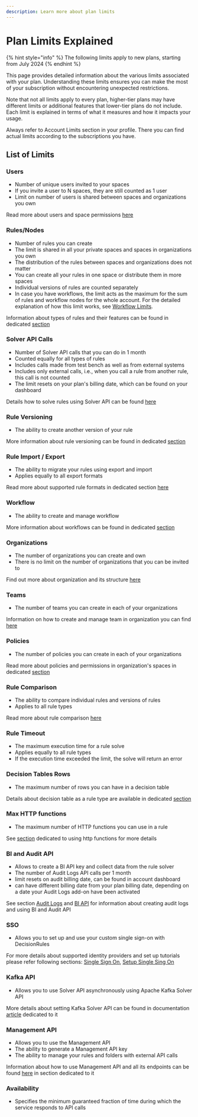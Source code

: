 ```yaml
---
description: Learn more about plan limits
---
```


# Plan Limits Explained

{% hint style="info" %}
The following limits apply to new plans, starting from July 2024
{% endhint %}

This page provides detailed information about the various limits associated with your plan. Understanding these limits ensures you can make the most of your subscription without encountering unexpected restrictions.

Note that not all limits apply to every plan, higher-tier plans may have different limits or additional features that lower-tier plans do not include. Each limit is explained in terms of what it measures and how it impacts your usage.

Always refer to Account Limits section in your profile. There you can find actual limits according to the subscriptions you have.

## List of Limits

### Users

* Number of unique users invited to your spaces
* If you invite a user to N spaces, they are still counted as 1 user
* Limit on number of users is shared between spaces and organizations you own

Read more about users and space permissions [here](../../space/access.md#roles-and-permissions)

### Rules/Nodes

* Number of rules you can create
* The limit is shared in all your private spaces and spaces in organizations you own
* The distribution of the rules between spaces and organizations does not matter
* You can create all your rules in one space or distribute them in more spaces
* Individual versions of rules are counted separately
* In case you have workflows, the limit acts as the maximum for the sum of rules and workflow nodes for the whole account. For the detailed explanation of how this limit works, see [Workflow Limits](../../rules/flow/flow-limits.md).

Information about types of rules and their features can be found in dedicated [section](https://app.gitbook.com/s/2kePaAlhzmPFZTjuxdCY/rule-types)

### Solver API Calls

* Number of Solver API calls that you can do in 1 month
* Counted equally for all types of rules
* Includes calls made from test bench as well as from external systems
* Includes only external calls, i.e., when you call a rule from another rule, this call is not counted
* The limit resets on your plan's billing date, which can be found on your dashboard

Details how to solve rules using Solver API can be found [here](../../api/rule-solver-api.md)

### Rule Versioning

* The ability to create another version of your rule

More information about rule versioning can be found in dedicated [section](../../rules/common-rule-features/versioning.md)

### Rule Import / Export

* The ability to migrate your rules using export and import
* Applies equally to all export formats

Read more about supported rule formats in dedicated section [here](https://app.gitbook.com/s/2kePaAlhzmPFZTjuxdCY/rules/export-and-import-of-the-rules)

### Workflow

* The ability to create and manage workflow

More information about workflows can be found in dedicated [section](../../rules/flow/)

### Organizations

* The number of organizations you can create and own
* There is no limit on the number of organizations that you can be invited to

Find out more about organization and its structure [here](broken-reference)

### Teams

* The number of teams you can create in each of your organizations

Information on how to create and manage team in organization you can find [here](../../organization/teams.md)

### Policies

* The number of policies you can create in each of your organizations

Read more about policies and permissions in organization's spaces in dedicated [section](../../organization/policies.md)

### Rule Comparison

* The ability to compare individual rules and versions of rules
* Applies to all rule types

Read more about rule comparison [here](../../rules/common-rule-features/rule-comparison/)

### Rule Timeout

* The maximum execution time for a rule solve
* Applies equally to all rule types
* If the execution time exceeded the limit, the solve will return an error

### Decision Tables Rows

* The maximum number of rows you can have in a decision table

Details about decision table as a rule type are available in dedicated [section](https://app.gitbook.com/s/2kePaAlhzmPFZTjuxdCY/rule-types/decision-tables)

### Max HTTP functions

* The maximum number of HTTP functions you can use in a rule

See [section](../../rules/data-types-and-functions/operators/functions/integration-functions.md#http-functions) dedicated to using http functions for more details

### BI and Audit API

* Allows to create a BI API key and collect data from the rule solver
* The number of Audit Logs API calls per 1 month
* limit resets on audit billing date, can be found in account dashboard
* can have different billing date from your plan billing date, depending on a date your Audit Logs add-on have been activated

See section [Audit Logs](../../business-intelligence/audit-logs.md) and [BI API](../../api/bi-api/) for information about creating audit logs and using BI and Audit API

### SSO

* Allows you to set up and use your custom single sign-on with DecisionRules

For more details about supported identity providers and set up tutorials please refer following sections: [Single Sign On](../../access/single-sign-on-sso.md), [Setup Single Sing On ](../../other-deployment-options/docker-and-on-premise/setting-up-sso/)

### Kafka API

* Allows you to use Solver API asynchronously using Apache Kafka Solver API

More details about setting Kafka Solver API can be found in documentation [article](../../api/apache-kafka-solver-api.md) dedicated to it

### Management API

* Allows you to use the Management API
* The ability to generate a Management API key&#x20;
* The ability to manage your rules and folders with external API calls

Information about how to use Management API and all its endpoints can be found [here](../../api/management-api.md) in section dedicated to it

### Availability

* Specifies the minimum guaranteed fraction of time during which the service responds to API calls
